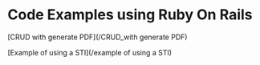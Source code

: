 # Code Examples using Ruby On Rails


[CRUD with generate PDF](/CRUD_with generate PDF)

[Example of using a STI](/example of using a STI)
